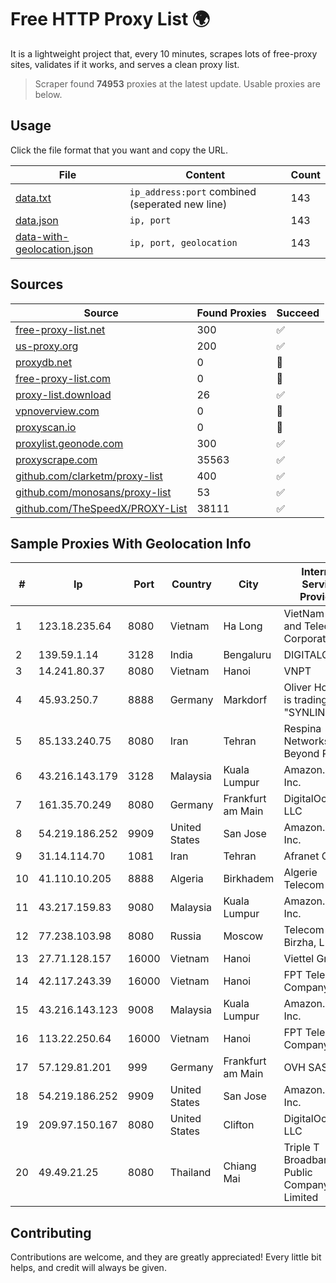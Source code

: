 
# Free HTTP Proxy List 🌍

It is a lightweight project that, every 10 minutes, scrapes lots of free-proxy sites, validates if it works, and serves a clean proxy list.


> Scraper found **74953** proxies at the latest update. Usable proxies are below.

## Usage

Click the file format that you want and copy the URL.


|File|Content|Count|
|----|-------|-----|
|[data.txt](https://raw.githubusercontent.com/themiralay/Proxy-List-World/master/data.txt)|`ip_address:port` combined (seperated new line)|143|
|[data.json](https://raw.githubusercontent.com/themiralay/Proxy-List-World/master/data.json)|`ip, port`|143|
|[data-with-geolocation.json](https://raw.githubusercontent.com/themiralay/Proxy-List-World/master/data-with-geolocation.json)|`ip, port, geolocation`|143|

## Sources

|Source|Found Proxies|Succeed|
|------|-------------|-------|
|[free-proxy-list.net](https://free-proxy-list.net)|300|✅|
|[us-proxy.org](https://www.us-proxy.org)|200|✅|
|[proxydb.net](http://proxydb.net)|0|🚫|
|[free-proxy-list.com](https://free-proxy-list.com/?page=&port=&type%5B%5D=http&type%5B%5D=https&up_time=0&search=Search)|0|🚫|
|[proxy-list.download](https://www.proxy-list.download/HTTP)|26|✅|
|[vpnoverview.com](https://vpnoverview.com/privacy/anonymous-browsing/free-proxy-servers)|0|🚫|
|[proxyscan.io](https://www.proxyscan.io)|0|🚫|
|[proxylist.geonode.com](https://proxylist.geonode.com/api/proxy-list?limit=300&page=1&sort_by=lastChecked&sort_type=desc&protocols=http,https)|300|✅|
|[proxyscrape.com](https://api.proxyscrape.com/v2/?request=displayproxies&protocol=http&timeout=10000&country=all&ssl=all&anonymity=all)|35563|✅|
|[github.com/clarketm/proxy-list](https://raw.githubusercontent.com/clarketm/proxy-list/master/proxy-list-raw.txt)|400|✅|
|[github.com/monosans/proxy-list](https://raw.githubusercontent.com/monosans/proxy-list/main/proxies/http.txt)|53|✅|
|[github.com/TheSpeedX/PROXY-List](https://raw.githubusercontent.com/TheSpeedX/PROXY-List/master/http.txt)|38111|✅|


## Sample Proxies With Geolocation Info

|#|Ip|Port|Country|City|Internet Service Provider|
|-|--|----|-------|----|-------------------------|
|1|123.18.235.64|8080|Vietnam|Ha Long|VietNam Post and Telecom Corporation|
|2|139.59.1.14|3128|India|Bengaluru|DIGITALOCEAN|
|3|14.241.80.37|8080|Vietnam|Hanoi|VNPT|
|4|45.93.250.7|8888|Germany|Markdorf|Oliver Horscht is trading as "SYNLINQ"|
|5|85.133.240.75|8080|Iran|Tehran|Respina Networks & Beyond PJSC|
|6|43.216.143.179|3128|Malaysia|Kuala Lumpur|Amazon.com, Inc.|
|7|161.35.70.249|8080|Germany|Frankfurt am Main|DigitalOcean, LLC|
|8|54.219.186.252|9909|United States|San Jose|Amazon.com, Inc.|
|9|31.14.114.70|1081|Iran|Tehran|Afranet Co|
|10|41.110.10.205|8888|Algeria|Birkhadem|Algerie Telecom|
|11|43.217.159.83|9080|Malaysia|Kuala Lumpur|Amazon.com, Inc.|
|12|77.238.103.98|8080|Russia|Moscow|Telecom-Birzha, LLC|
|13|27.71.128.157|16000|Vietnam|Hanoi|Viettel Group|
|14|42.117.243.39|16000|Vietnam|Hanoi|FPT Telecom Company|
|15|43.216.143.123|9008|Malaysia|Kuala Lumpur|Amazon.com, Inc.|
|16|113.22.250.64|16000|Vietnam|Hanoi|FPT Telecom Company|
|17|57.129.81.201|999|Germany|Frankfurt am Main|OVH SAS|
|18|54.219.186.252|9909|United States|San Jose|Amazon.com, Inc.|
|19|209.97.150.167|8080|United States|Clifton|DigitalOcean, LLC|
|20|49.49.21.25|8080|Thailand|Chiang Mai|Triple T Broadband Public Company Limited|



## Contributing

Contributions are welcome, and they are greatly appreciated! Every
little bit helps, and credit will always be given.

